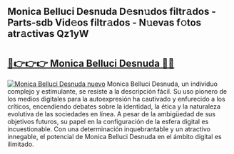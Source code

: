 ## Monica Belluci Desnuda D𝚎sn𝚞dos filtr𝚊dos - Parts-sdb Vid𝚎os filtr𝚊dos - N𝚞evas f𝚘tos atr𝚊ctivas Qz1yW

# <h2><a href="http://mbc8ih8.tromn.icu/?c=Monica+Belluci+Desnuda">🔗👉👉👉 Monica Belluci Desnuda 🔗🔗</a></h2>

[![Monica Belluci Desnuda nuevo](https://i.imgur.com/pEAQMta.gif)](http://mbc8ih8.tromn.icu/?c=Monica+Belluci+Desnuda)
Monica Belluci Desnuda, un individuo complejo y estimulante, se resiste a la descripción fácil. Su uso pionero de los medios digitales para la autoexpresión ha cautivado y enfurecido a los críticos, encendiendo debates sobre la identidad, la ética y la naturaleza evolutiva de las sociedades en línea. A pesar de la ambigüedad de sus objetivos futuros, su papel en la configuración de la esfera digital es incuestionable. Con una determinación inquebrantable y un atractivo innegable, el potencial de Monica Belluci Desnuda en el ámbito digital es ilimitado.
